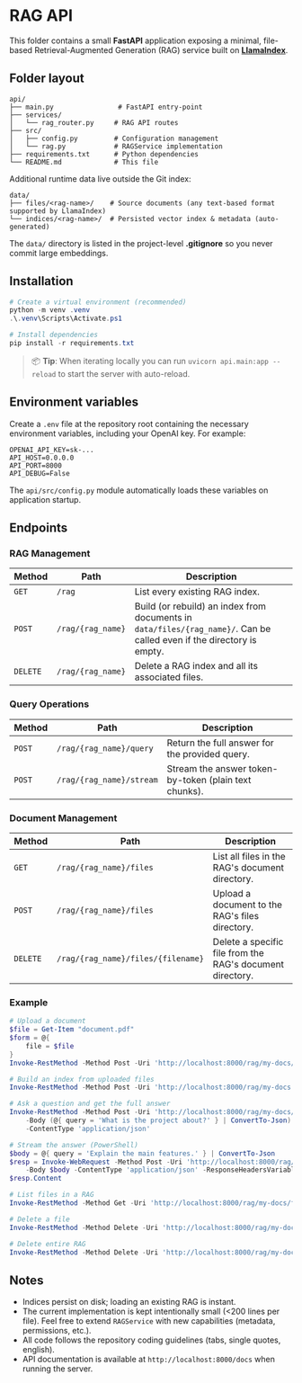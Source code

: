 # RAG API

This folder contains a small **FastAPI** application exposing a minimal, file-based Retrieval-Augmented Generation (RAG) service built on **[LlamaIndex](https://github.com/run-llama/llama_index)**.

## Folder layout

```
api/
├── main.py                # FastAPI entry-point
├── services/
│   └── rag_router.py     # RAG API routes
├── src/
│   ├── config.py         # Configuration management
│   └── rag.py            # RAGService implementation
├── requirements.txt      # Python dependencies
└── README.md             # This file
```

Additional runtime data live outside the Git index:

```
data/
├── files/<rag-name>/    # Source documents (any text-based format supported by LlamaIndex)
└── indices/<rag-name>/  # Persisted vector index & metadata (auto-generated)
```

The `data/` directory is listed in the project-level **.gitignore** so you never commit large embeddings.

## Installation

```powershell
# Create a virtual environment (recommended)
python -m venv .venv
.\.venv\Scripts\Activate.ps1

# Install dependencies
pip install -r requirements.txt
```

> 📦  **Tip**: When iterating locally you can run `uvicorn api.main:app --reload` to start the server with auto-reload.

## Environment variables

Create a `.env` file at the repository root containing the necessary environment variables, including your OpenAI key. For example:

```
OPENAI_API_KEY=sk-...
API_HOST=0.0.0.0
API_PORT=8000
API_DEBUG=False
```

The `api/src/config.py` module automatically loads these variables on application startup.

## Endpoints

### RAG Management

| Method | Path | Description |
| ------ | ---- | ----------- |
| `GET`  | `/rag` | List every existing RAG index. |
| `POST` | `/rag/{rag_name}` | Build (or rebuild) an index from documents in `data/files/{rag_name}/`. Can be called even if the directory is empty. |
| `DELETE` | `/rag/{rag_name}` | Delete a RAG index and all its associated files. |

### Query Operations

| Method | Path | Description |
| ------ | ---- | ----------- |
| `POST` | `/rag/{rag_name}/query` | Return the full answer for the provided query. |
| `POST` | `/rag/{rag_name}/stream` | Stream the answer token-by-token (plain text chunks). |

### Document Management

| Method | Path | Description |
| ------ | ---- | ----------- |
| `GET`  | `/rag/{rag_name}/files` | List all files in the RAG's document directory. |
| `POST` | `/rag/{rag_name}/files` | Upload a document to the RAG's files directory. |
| `DELETE` | `/rag/{rag_name}/files/{filename}` | Delete a specific file from the RAG's document directory. |

### Example

```powershell
# Upload a document
$file = Get-Item "document.pdf"
$form = @{
    file = $file
}
Invoke-RestMethod -Method Post -Uri 'http://localhost:8000/rag/my-docs/files' -Form $form

# Build an index from uploaded files
Invoke-RestMethod -Method Post -Uri 'http://localhost:8000/rag/my-docs'

# Ask a question and get the full answer
Invoke-RestMethod -Method Post -Uri 'http://localhost:8000/rag/my-docs/query' `
    -Body (@{ query = 'What is the project about?' } | ConvertTo-Json) `
    -ContentType 'application/json'

# Stream the answer (PowerShell)
$body = @{ query = 'Explain the main features.' } | ConvertTo-Json
$resp = Invoke-WebRequest -Method Post -Uri 'http://localhost:8000/rag/my-docs/stream' `
    -Body $body -ContentType 'application/json' -ResponseHeadersVariable rh -UseBasicParsing
$resp.Content

# List files in a RAG
Invoke-RestMethod -Method Get -Uri 'http://localhost:8000/rag/my-docs/files'

# Delete a file
Invoke-RestMethod -Method Delete -Uri 'http://localhost:8000/rag/my-docs/files/document.pdf'

# Delete entire RAG
Invoke-RestMethod -Method Delete -Uri 'http://localhost:8000/rag/my-docs'
```

## Notes

* Indices persist on disk; loading an existing RAG is instant.
* The current implementation is kept intentionally small (<200 lines per file). Feel free to extend `RAGService` with new capabilities (metadata, permissions, etc.).
* All code follows the repository coding guidelines (tabs, single quotes, english).
* API documentation is available at `http://localhost:8000/docs` when running the server.
